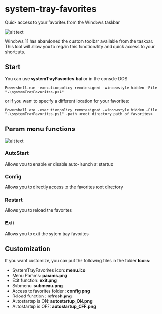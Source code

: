 # system-tray-favorites
Quick access to your favorites from the Windows taskbar

![alt text](https://github.com/smairesse/system-tray-favorites/blob/main/Readme/examples.png?raw=true)

Windows 11 has abandoned the custom toolbar available from the taskbar. This tool will allow you to regain this functionality and quick access to your shortcuts.

## Start
You can use **systemTrayFavorites.bat** or in the console DOS
```
Powershell.exe -executionpolicy remotesigned -windowstyle hidden -File ".\systemTrayFavorites.ps1"
```
or if you want to specify a different location for your favorites:
```
Powershell.exe -executionpolicy remotesigned -windowstyle hidden -File ".\systemTrayFavorites.ps1" -path <root directory path of favorites>
```

## **Param** menu functions

![alt text](https://github.com/smairesse/system-tray-favorites/blob/main/Readme/params.png?raw=true)

### AutoStart
Allows you to enable or disable auto-launch at startup

### Config
Allows you to directly access to the favorites root directory

### Restart
Allows you to reload the favorites

### Exit
Allows you to exit the sytem tray favorites

## Customization
If you want customize, you can put the following files in the folder **Icons**:
* SystemTrayFavorites icon: **menu.ico**
* Menu Params: **params.png**
* Exit function: **exit.png**
* Submenu: **submenu.png**
* Access to favorites folder : **config.png**
* Reload function : **refresh.png**
* Autostartup is ON: **autostartup_ON.png**
* Autostartup is OFF: **autostartup_OFF.png**
